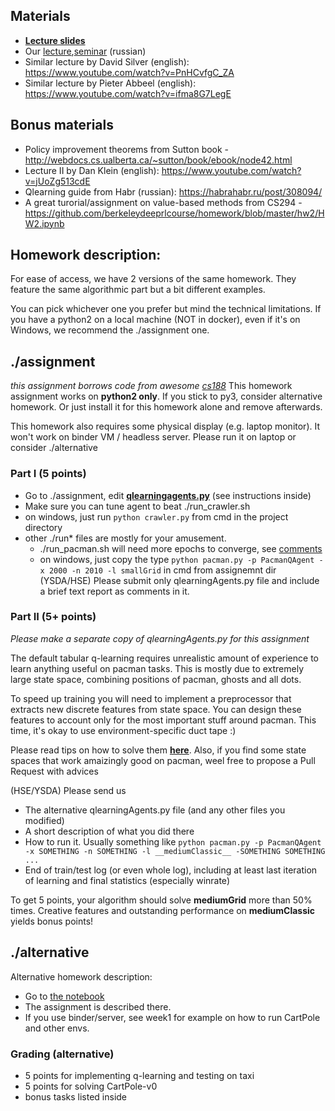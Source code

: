 ## Materials
* [__Lecture slides__](https://docviewer.yandex.ru/?url=ya-disk-public%3A%2F%2FG3IXcG62RwNUGSSos%2BuGhtgXNfsBjP9RxUtUfgCffIk%3D%3A%2Flecture2.pdf&name=lecture2.pdf&c=58a61e22b9fb)
* Our [lecture](https://yadi.sk/i/cVawsPkK3EtGJj),[seminar](https://yadi.sk/i/dQmolwOy3EtGNK) (russian)
* Similar lecture by David Silver (english): https://www.youtube.com/watch?v=PnHCvfgC_ZA
* Similar lecture by Pieter Abbeel (english): https://www.youtube.com/watch?v=ifma8G7LegE

## Bonus materials
* Policy improvement theorems from Sutton book - http://webdocs.cs.ualberta.ca/~sutton/book/ebook/node42.html
* Lecture II by Dan Klein (english): https://www.youtube.com/watch?v=jUoZg513cdE
* Qlearning guide from Habr (russian): https://habrahabr.ru/post/308094/
* A great turorial/assignment on value-based methods from CS294 - https://github.com/berkeleydeeprlcourse/homework/blob/master/hw2/HW2.ipynb

## Homework description:

For ease of access, we have 2 versions of the same homework. They feature the same algorithmic part but a bit different examples.

You can pick whichever one you prefer but mind the technical limitations. If you have a python2 on a local machine (NOT in docker), even if it's on Windows, we recommend the ./assignment one.

## ./assignment
_this assignment borrows code from awesome [cs188](http://ai.berkeley.edu/project_overview.html)_
This homework assignment works on __python2 only__. If you stick to py3, consider alternative homework. Or just install it for this homework alone and remove afterwards.

This homework also requires some physical display (e.g. laptop monitor). It won't work on binder VM / headless server. Please run it on laptop or consider ./alternative

### Part I (5 points)
* Go to ./assignment, edit [__qlearningagents.py__](https://github.com/yandexdataschool/Practical_RL/blob/master/week2/assignment/qlearningAgents.py) (see instructions inside)
* Make sure you can tune agent to beat ./run_crawler.sh
 * on windows, just run `python crawler.py` from cmd in the project directory
* other ./run* files are mostly for your amusement. 
  * ./run_pacman.sh will need more epochs to converge, see [comments](https://github.com/yandexdataschool/Practical_RL/blob/master/week2/assignment/run_pacman.sh)
  * on windows, just copy the type `python pacman.py -p PacmanQAgent -x 2000 -n 2010 -l smallGrid` in cmd from assignemnt dir
(YSDA/HSE) Please submit only qlearningAgents.py file and include a brief text report as comments in it.
  
### Part II (5+ points)
_Please make a separate copy of qlearningAgents.py for this assignment_

The default tabular q-learning requires unrealistic amount of experience to learn anything useful on pacman tasks. This is mostly due to extremely large state space, combining positions of pacman, ghosts and all dots.

To speed up training you will need to implement a preprocessor that extracts new discrete features from state space. You can design these features to account only for the most important stuff around pacman. This time, it's okay to use environment-specific duct tape :)

Please read tips on how to solve them [__here__](https://github.com/yandexdataschool/Practical_RL/blob/master/week2/homework_tips.md). Also, if you find some state spaces that work amaizingly good on pacman, weel free to propose a Pull Request with advices 

(HSE/YSDA) Please send us 
* The alternative qlearningAgents.py file (and any other files you modified)
* A short description of what you did there
* How to run it. Usually something like `python pacman.py -p PacmanQAgent -x SOMETHING -n SOMETHING -l __mediumClassic__ -SOMETHING SOMETHING ...`
* End of train/test log (or even whole log), including at least last iteration of learning and final statistics (especially winrate)

To get 5 points, your algorithm should solve __mediumGrid__ more than 50% times. Creative features and outstanding performance on __mediumClassic__ yields bonus points!
 
## ./alternative
Alternative homework description:
* Go to [the notebook](https://github.com/yandexdataschool/Practical_RL/blob/master/week2/alternative/homework.ipynb)
* The assignment is described there.
* If you use binder/server, see week1 for example on how to run CartPole and other envs.


### Grading (alternative)
* 5 points for implementing q-learning and testing on taxi
* 5 points for solving CartPole-v0
* bonus tasks listed inside
